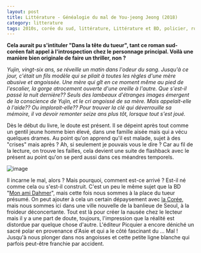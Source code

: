 ```yaml
---
layout: post
title: Littérature - Généalogie du mal de You-jeong Jeong (2018)
category: litterature
tags: 2010s, corée du sud, littérature, Littérature et BD, policier, roman, thriller, tueur en série
---
```

**Cela aurait pu s'intituler "Dans la tête du tueur", tant ce roman sud-coréen fait appel à l'introspection chez le personnage principal. Voilà une manière bien originale de faire un thriller, non ?**

*Yujin, vingt-six ans, se réveille un matin dans l'odeur du sang.  Jusqu'à ce jour, c'était un fils modèle qui se pliait à toutes les règles d'une mère abusive et angoissée. Une mère qui gît en ce moment même au pied de l'escalier, la gorge atrocement ouverte d'une oreille à l'autre.  Que s'est-il passé la nuit dernière?? Seuls des lambeaux d'étranges images émergent de la conscience de Yujin, et le cri angoissé de sa mère. Mais appelait-elle à l'aide?? Ou implorait-elle??  Pour trouver la clé qui déverrouille sa mémoire, il va devoir remonter seize ans plus tôt, lorsque tout s'est joué.*

Dès le début du livre, le doute est présent. Il se dépeint après tout comme un gentil jeune homme bien élevé, dans une famille aisée mais qui a vécu quelques drames. Au point qu'on apprend qu'il est malade, sujet à des "crises" mais après ? Ah, si seulement je pouvais vous le dire ? Car au fil de la lecture, on trouve les failles, cela devient une suite de flashback avec le présent au point qu'on se perd aussi dans ces méandres temporels. 

![image](https://filedn.eu/llqi9IBxlYouGRXYG2xlROb/img/2019/geneaologiemal.jpg)

Il incarne le mal, alors ? Mais pourquoi, comment est-ce arrivé ? Est-il né comme cela ou s'est-il construit. C'est un peu le même sujet que la BD "<a href="https://cheziceman.wordpress.com/2016/11/17/bd-mon-ami-dahmer-de-derf-backderf/">Mon ami Dahmer</a>", mais cette fois nous sommes à la place du tueur présumé. On peut ajouter à cela un certain dépaysement avec <a href="https://cheziceman.wordpress.com/2017/12/11/litterature-les-planificateurs-de-kim-un-su-2016/">la Corée</a>, mais nous sommes ici dans une ville nouvelle de la banlieue de Seoul, à la froideur déconcertante. Tout est là pour créer la nausée chez le lecteur mais il y a une part de doute, toujours, l'impression que la réalité est distordue par quelque chose d'autre. L'éditeur Picquier a encore déniché un sacré polar en provenance d'Asie et qui a le côté fascinant du ... Mal ! Jusqu'à nous plonger dans nos angoisses et cette petite ligne blanche qui parfois peut-être franchie par accident. 
